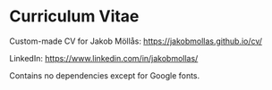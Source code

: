 # Curriculum Vitae
Custom-made CV for Jakob Möllås: https://jakobmollas.github.io/cv/

LinkedIn: https://www.linkedin.com/in/jakobmollas/

Contains no dependencies except for Google fonts.

